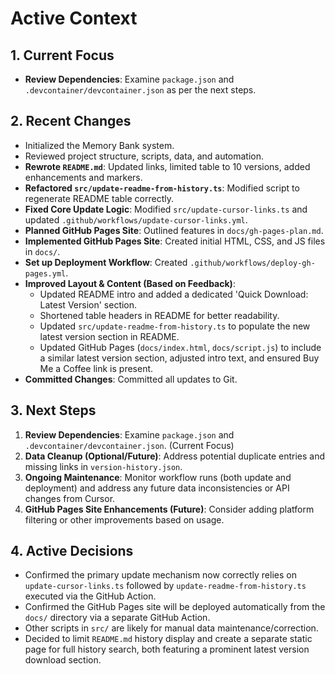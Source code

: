 <!-- Version: 1.6 | Last Updated: 2025-06-06 -->

# Active Context

## 1. Current Focus

- **Review Dependencies**: Examine `package.json` and `.devcontainer/devcontainer.json` as per the next steps.

## 2. Recent Changes

- Initialized the Memory Bank system.
- Reviewed project structure, scripts, data, and automation.
- **Rewrote `README.md`**: Updated links, limited table to 10 versions, added enhancements and markers.
- **Refactored `src/update-readme-from-history.ts`**: Modified script to regenerate README table correctly.
- **Fixed Core Update Logic**: Modified `src/update-cursor-links.ts` and updated `.github/workflows/update-cursor-links.yml`.
- **Planned GitHub Pages Site**: Outlined features in `docs/gh-pages-plan.md`.
- **Implemented GitHub Pages Site**: Created initial HTML, CSS, and JS files in `docs/`.
- **Set up Deployment Workflow**: Created `.github/workflows/deploy-gh-pages.yml`.
- **Improved Layout & Content (Based on Feedback)**:
    - Updated README intro and added a dedicated 'Quick Download: Latest Version' section.
    - Shortened table headers in README for better readability.
    - Updated `src/update-readme-from-history.ts` to populate the new latest version section in README.
    - Updated GitHub Pages (`docs/index.html`, `docs/script.js`) to include a similar latest version section, adjusted intro text, and ensured Buy Me a Coffee link is present.
- **Committed Changes**: Committed all updates to Git.

## 3. Next Steps

1.  **Review Dependencies**: Examine `package.json` and `.devcontainer/devcontainer.json`. (Current Focus)
2.  **Data Cleanup (Optional/Future)**: Address potential duplicate entries and missing links in `version-history.json`.
3.  **Ongoing Maintenance**: Monitor workflow runs (both update and deployment) and address any future data inconsistencies or API changes from Cursor.
4.  **GitHub Pages Site Enhancements (Future)**: Consider adding platform filtering or other improvements based on usage.

## 4. Active Decisions

- Confirmed the primary update mechanism now correctly relies on `update-cursor-links.ts` followed by `update-readme-from-history.ts` executed via the GitHub Action.
- Confirmed the GitHub Pages site will be deployed automatically from the `docs/` directory via a separate GitHub Action.
- Other scripts in `src/` are likely for manual data maintenance/correction.
- Decided to limit `README.md` history display and create a separate static page for full history search, both featuring a prominent latest version download section.